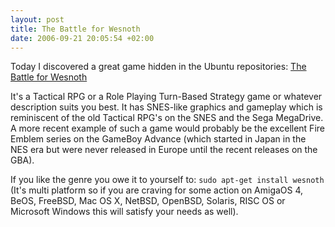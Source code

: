 ```yaml
--- 
layout: post
title: The Battle for Wesnoth
date: 2006-09-21 20:05:54 +02:00
---
```

Today I discovered a great game hidden in the Ubuntu repositories: [The Battle for Wesnoth](http://www.wesnoth.org/ "The Battle for Wesnoth")

It's a Tactical RPG or a Role Playing Turn-Based Strategy game or whatever description suits you best. It has SNES-like graphics and gameplay which is reminiscent of the old Tactical RPG's on the SNES and the Sega MegaDrive. A more recent example of such a game would probably be the excellent Fire Emblem series on the GameBoy Advance (which started in Japan in the NES era but were never released in Europe until the recent releases on the GBA).

If you like the genre you owe it to yourself to: ``sudo apt-get install wesnoth`` (It's multi platform so if you are craving for some action on AmigaOS 4, BeOS, FreeBSD, Mac OS X, NetBSD, OpenBSD, Solaris, RISC OS or Microsoft Windows this will satisfy your needs as well).

